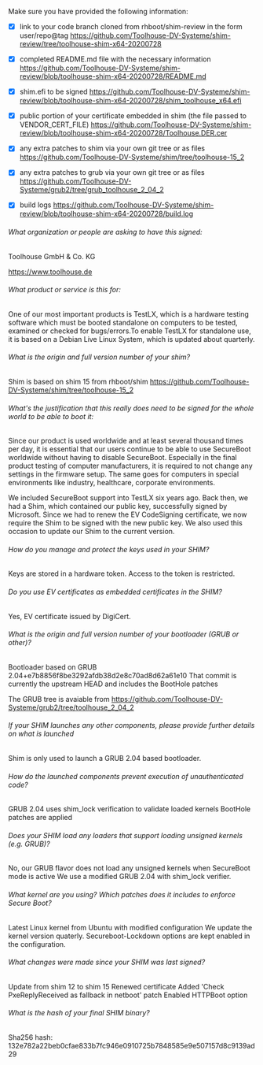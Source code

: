 Make sure you have provided the following information:

 - [X] link to your code branch cloned from rhboot/shim-review in the form user/repo@tag
 https://github.com/Toolhouse-DV-Systeme/shim-review/tree/toolhouse-shim-x64-20200728
 - [X] completed README.md file with the necessary information
 https://github.com/Toolhouse-DV-Systeme/shim-review/blob/toolhouse-shim-x64-20200728/README.md
 - [X] shim.efi to be signed
 https://github.com/Toolhouse-DV-Systeme/shim-review/blob/toolhouse-shim-x64-20200728/shim_toolhouse_x64.efi
 - [X] public portion of your certificate embedded in shim (the file passed to VENDOR_CERT_FILE)
 https://github.com/Toolhouse-DV-Systeme/shim-review/blob/toolhouse-shim-x64-20200728/Toolhouse.DER.cer
 - [X] any extra patches to shim via your own git tree or as files
 https://github.com/Toolhouse-DV-Systeme/shim/tree/toolhouse-15_2
 - [X] any extra patches to grub via your own git tree or as files
 https://github.com/Toolhouse-DV-Systeme/grub2/tree/grub_toolhouse_2_04_2
 - [X] build logs
 https://github.com/Toolhouse-DV-Systeme/shim-review/blob/toolhouse-shim-x64-20200728/build.log


###### What organization or people are asking to have this signed:
Toolhouse GmbH & Co. KG

https://www.toolhouse.de

###### What product or service is this for:

One of our most important products is TestLX, which is a hardware testing software which must be booted standalone on computers to be tested, examined or checked for bugs/errors.To enable TestLX for standalone use, it is based on a Debian Live Linux System, which is updated about quarterly.

###### What is the origin and full version number of your shim?

Shim is based on shim 15 from rhboot/shim
https://github.com/Toolhouse-DV-Systeme/shim/tree/toolhouse-15_2

###### What's the justification that this really does need to be signed for the whole world to be able to boot it:

Since our product is used worldwide and at least several thousand times per day, it is essential that our users continue to be able to use SecureBoot worldwide without having to disable SecureBoot. Especially in the final product testing of computer manufacturers, it is required to not change any settings in the firmware setup. The same goes for computers in special environments like industry, healthcare, corporate environments.

We included SecureBoot support into TestLX six years ago. Back then, we had a Shim, which contained our public key, successfully signed by Microsoft. Since we had to renew the EV CodeSigning certificate, we now require the Shim to be signed with the new public key. We also used this occasion to update our Shim to the current version.

###### How do you manage and protect the keys used in your SHIM?

Keys are stored in a hardware token. Access to the token is restricted.

###### Do you use EV certificates as embedded certificates in the SHIM?

Yes, EV certificate issued by DigiCert.

###### What is the origin and full version number of your bootloader (GRUB or other)?

Bootloader based on GRUB 2.04+e7b8856f8be3292afdb38d2e8c70ad8d62a61e10
That commit is currently the upstream HEAD and includes the BootHole patches

The GRUB tree is avaiable from
https://github.com/Toolhouse-DV-Systeme/grub2/tree/toolhouse_2_04_2

###### If your SHIM launches any other components, please provide further details on what is launched

Shim is only used to launch a GRUB 2.04 based bootloader.

###### How do the launched components prevent execution of unauthenticated code?

GRUB 2.04 uses shim_lock verification to validate loaded kernels
BootHole patches are applied

###### Does your SHIM load any loaders that support loading unsigned kernels (e.g. GRUB)?

No, our GRUB flavor does not load any unsigned kernels when SecureBoot mode is active
We use a modified GRUB 2.04 with shim_lock verifier.

###### What kernel are you using? Which patches does it includes to enforce Secure Boot?

Latest Linux kernel from Ubuntu with modified configuration
We update the kernel version quaterly.
Secureboot-Lockdown options are kept enabled in the configuration.

###### What changes were made since your SHIM was last signed?

Update from shim 12 to shim 15
Renewed certificate
Added 'Check PxeReplyReceived as fallback in netboot' patch 
Enabled HTTPBoot option

###### What is the hash of your final SHIM binary?
Sha256 hash: 132e782a22beb0cfae833b7fc946e0910725b7848585e9e507157d8c9139ad29
